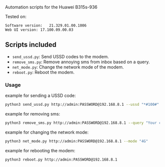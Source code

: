 Automation scripts for the Huawei B315s-936  

Tested on:  

```
Software version:	21.329.01.00.1006
Web UI version:	17.100.09.00.03
```

## Scripts included
- `send_ussd.py`: Send USSD codes to the modem.
- `remove_sms.py`: Remove annoying sms from inbox based on a query.
- `net_mode.py`: Change the network mode of the modem.
- `reboot.py`: Reboot the modem.

### Usage

example for sending a USSD code:

```bash
python3 send_ussd.py http://admin:PASSWORD@192.168.8.1 --ussd "*#100#"
```

example for removing sms:

```bash
python3 remove_sms.py http://admin:PASSWORD@192.168.8.1 --query "Your current Balance is"
```

example for changing the network mode:

```bash
python3 net_mode.py http://admin:PASSWORD@192.168.8.1 --mode "4G"
```

example for rebooting the modem:

```bash
python3 reboot.py http://admin:PASSWORD@192.168.8.1
```

